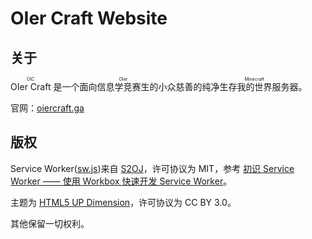 # OIer Craft Website

## 关于

<ruby>OIer Craft<rt>OIC</rt></ruby> 是一个面向<ruby>信息学竞赛生<rt>OIer</rt></ruby>的小众慈善的纯净生存<ruby>我的世界<rt>Minecraft</rt></ruby>服务器。

官网：[oiercraft.ga](https://oiercraft.ga)

## 版权

Service Worker([sw.js](https://github.com/OIER-CRAFT-DEV-TEAM/oiercraft-website/blob/master/sw.js))来自 [S2OJ](https://github.com/S2OJ/UOJ-System/)，许可协议为 MIT，参考 [初识 Service Worker —— 使用 Workbox 快速开发 Service Worker](https://blog.baoshuo.ren/post/workbox-service-worker/)。

主题为 [HTML5 UP Dimension](https://html5up.net/dimension)，许可协议为 CC BY 3.0。

其他保留一切权利。
